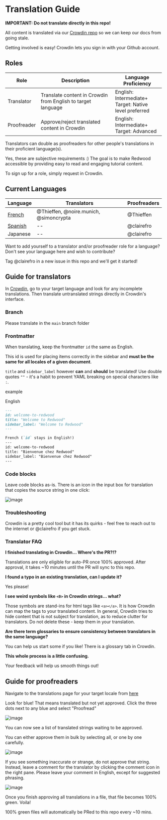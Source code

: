 # Translation Guide

**IMPORTANT: Do not translate directly in this repo!**

All content is translated via our [Crowdin repo](https://crowdin.com/project/learn-redwoodjs/) so we can keep our docs from going stale.

Getting involved is easy! Crowdin lets you sign in with your Github account.

## Roles

| Role        | Description                                                  | Language Proficiency                                        |
| ----------- | ------------------------------------------------------------ | ----------------------------------------------------------- |
| Translator  | Translate content in Crowdin from English to target language | English: Intermediate+ <br />Target: Native level preferred |
| Proofreader | Approve/reject translated content in Crowdin                 | English: Intermediate+ <br />Target: Advanced               |

Translators can double as proofreaders for other people's translations in their proficient language(s).

Yes, these are subjective requirements :) The goal is to make Redwood accessible by providing easy to read and engaging tutorial content.

To sign up for a role, simply request in Crowdin.

## Current Languages

| Language | Translators | Proofreaders |
| -------- | ----------- | ------------ |
| [French](https://crowdin.com/project/learn-redwoodjs/fr#)   | @Thieffen, @noire.munich, @simoncrypta  | @Thieffen    |
| [Spanish](https://crowdin.com/project/learn-redwoodjs/es-ES#)   | --  | @clairefro    |
| Japanese | --          | @clairefro   |

Want to add yourself to a translator and/or proofreader role for a language? Don't see your language here and wish to contribute?

Tag @clairefro in a new issue in this repo and we'll get it started!

## Guide for translators

In [Crowdin](https://crowdin.com/project/learn-redwoodjs), go to your target language and look for any incomplete translations. Then translate untranslated strings directly in Crowdin's interface.

### Branch

Please translate in the `main` branch folder

### Frontmatter

When translating, keep the frontmatter `id` the same as English. 

This id is used for placing items correctly in the sidebar and **must be the same for all locales of a given document**.

`title` and `sidebar_label` however **can** and **should** be translated! Use double quotes `""` - it's a habit to prevent YAML breaking on special characters like `:`.

example

English
```md
---
id: welcome-to-redwood
title: "Welcome to Redwood"
sidebar_label: "Welcome to Redwood"
---

French (`id` stays in English!)
---
id: welcome-to-redwood
title: "Bienvenue chez Redwood"
sidebar_label: "Bienvenue chez Redwood"
---
```

### Code blocks
Leave code blocks as-is. There is an icon in the input box for translation that copies the source string in one click: 

![image](https://user-images.githubusercontent.com/9841162/109427680-5c9a1300-79a8-11eb-9a0c-c28cfa781db5.png)

### Troubleshooting

Crowdin is a pretty cool tool but it has its quirks - feel free to reach out to the internet or @clairefro if you get stuck.

### Translator FAQ

**I finished translating in Crowdin... Where's the PR?!?**

Translations are only eligible for auto-PR once 100% approved. After approval, it takes ~10 minutes until the PR will sync to this repo.

**I found a typo in an existing translation, can I update it?**

Yes please!

**I see weird symbols like `<0>` in Crowdin strings... what?**

Those symbols are stand-ins for html tags like `<a></a>`. It is how Crowdin can map the tags to your translated content. In general, Crowdin tries to hide content that is not subject for translation, as to reduce clutter for translators. Do not delete these - keep them in your translation.

**Are there term glossaries to ensure consistency between translators in the same language?**

You can help us start some if you like! There is a glossary tab in Crowdin.

**This whole process is a little confusing.**

Your feedback will help us smooth things out!

## Guide for proofreaders

Navigate to the translations page for your target locale from [here](https://crowdin.com/project/learn-redwoodjs)

Look for blue! That means translated but not yet approved. Click the three dots next to any blue and select "Proofread"

![image](https://user-images.githubusercontent.com/9841162/110227528-224fda80-7eae-11eb-933f-c1b529f856e7.png)


You can now see a list of translated strings waiting to be approved.

You can either approve them in bulk by selecting all, or one by one carefully.

![image](https://user-images.githubusercontent.com/9841162/110227545-50cdb580-7eae-11eb-871d-e31b0f495d99.png)

If you see something inaccurate or strange, do not approve that string. Instead, leave a comment for the translator by clicking the comment icon in the right pane. Please leave your comment in English, except for suggested phrasing.

![image](https://user-images.githubusercontent.com/9841162/110227609-f719bb00-7eae-11eb-87a6-b422accbae48.png)

Once you finish approving all translations in a file, that file becomes 100% green. Voila!

100% green files will automatically be PRed to this repo every ~10 mins.





